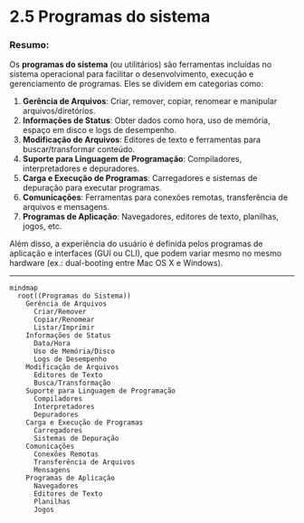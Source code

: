 # 2.5 Programas do sistema

### Resumo:

Os **programas do sistema** (ou utilitários) são ferramentas incluídas no sistema operacional para facilitar o desenvolvimento, execução e gerenciamento de programas. Eles se dividem em categorias como:

1. **Gerência de Arquivos**: Criar, remover, copiar, renomear e manipular arquivos/diretórios.
2. **Informações de Status**: Obter dados como hora, uso de memória, espaço em disco e logs de desempenho.
3. **Modificação de Arquivos**: Editores de texto e ferramentas para buscar/transformar conteúdo.
4. **Suporte para Linguagem de Programação**: Compiladores, interpretadores e depuradores.
5. **Carga e Execução de Programas**: Carregadores e sistemas de depuração para executar programas.
6. **Comunicações**: Ferramentas para conexões remotas, transferência de arquivos e mensagens.
7. **Programas de Aplicação**: Navegadores, editores de texto, planilhas, jogos, etc.

Além disso, a experiência do usuário é definida pelos programas de aplicação e interfaces (GUI ou CLI), que podem variar mesmo no mesmo hardware (ex.: dual-booting entre Mac OS X e Windows).

---

```mermaid
mindmap
  root((Programas do Sistema))
    Gerência de Arquivos
      Criar/Remover
      Copiar/Renomear
      Listar/Imprimir
    Informações de Status
      Data/Hora
      Uso de Memória/Disco
      Logs de Desempenho
    Modificação de Arquivos
      Editores de Texto
      Busca/Transformação
    Suporte para Linguagem de Programação
      Compiladores
      Interpretadores
      Depuradores
    Carga e Execução de Programas
      Carregadores
      Sistemas de Depuração
    Comunicações
      Conexões Remotas
      Transferência de Arquivos
      Mensagens
    Programas de Aplicação
      Navegadores
      Editores de Texto
      Planilhas
      Jogos
```